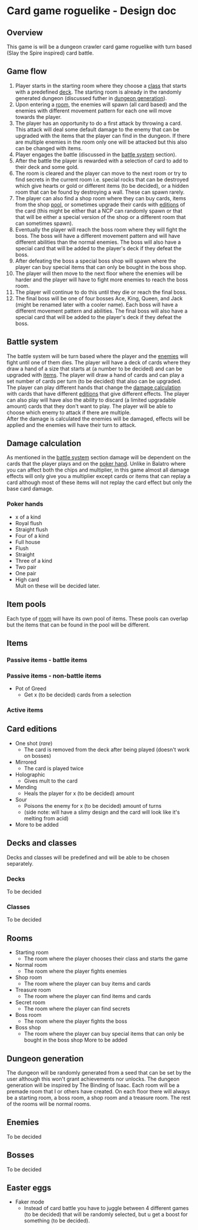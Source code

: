 # Card game roguelike - Design doc

## Overview
This game is will be a dungeon crawler card game roguelike with turn based 
(Slay the Spire inspired) card battle.

## Game flow
1. Player starts in the starting room where they choose a
   [class](#decks-and-classes) that starts
   with a predefined [deck](#decks-and-classes). The starting room is 
   already in the 
   randomly generated dungeon (discussed futher in 
   [dungeon generation](#dungeon-generation)).
2. Upon entering a [room](#rooms), the enemies will spawn (all card based) and 
   the 
   enemies with different movement pattern for each one will move towards 
   the player. 
3. The player has an opportunity to do a first attack by throwing a card. 
   This attack will deal some default damage to the enemy that can be 
   upgraded with the items that the player can find in the dungeon. If there 
   are multiple enemies in the room only one will be attacked but this also 
   can be changed with items.
4. Player engages the battle (discussed in the [battle system](#battle-system) 
   section).
5. After the battle the player is rewarded with a selection of card to add to 
   their deck and some gold.
6. The room is cleared and the player can move to the next room or try to 
   find secrets in the current room i.e. special rocks that can be destroyed 
   which give hearts or gold or different items (to be decided), or a hidden 
   room that can be found by destroying a wall. These can spawn rarely.
7. The player can also find a shop room where they can buy cards, items from 
   the shop [pool](#item-pools), or sometimes upgrade their cards with 
   [editions](#card-editions) of the card (this might be either that a NCP 
   can randomly spawn or that that will be either a special version of the 
   shop or a different room that can sometimes spawn).
8. Eventually the player will reach the boss room where they will fight the 
   boss. The boss will have a different movement pattern and will have 
   different abilities than the normal enemies. The boss will also have a 
   special card that will be added to the player's deck if they defeat the 
   boss.
9. After defeating the boss a special boss shop will spawn where the player 
   can buy special items that can only be bought in the boss shop.
10. The player will then move to the next floor where the enemies will be 
    harder and the player will have to fight more enemies to reach the boss 
    room.
11. The player will continue to do this until they die or reach the final 
    boss.
12. The final boss will be one of four bosses Ace, King, Queen, and Jack 
    (might be renamed later with a cooler name). Each boss will have a 
    different movement pattern and abilities. The final boss will also have 
    a special card that will be added to the player's deck if they defeat 
    the boss.

## Battle system
The battle system will be turn based where the player and the
[enemies](#enemies) will fight until one of them dies. The player will have 
a deck of cards where they draw a hand of a size that starts at (a number to 
be decided) and can be upgraded with [items](#items). The player will draw 
a hand of cards and can play a set number of cards per turn (to be decided) 
that also can be upgraded. The player can play different hands that change 
the [damage calculation](#damage-calculation) with cards that have different 
[editions](#card-editions) that give different effects. The player can also 
play will have also the ability to discard (a limited upgradable amount) 
cards that they don't want to play. The player will be able to choose which 
enemy to attack if there are multiple.<br>
After the damage is calculated the enemies will be damaged, effects will be 
applied and the enemies will have their turn to attack. 

## Damage calculation
As mentioned in the [battle system](#battle-system) section damage will be 
dependent on the cards that the player plays and on the
[poker hand](#poker-hands). Unlike in Balatro where you can affect both the 
chips and multiplier, in this game almost all damage effects will only give 
you a multiplier except cards or items that can replay a card although most 
of these items will not replay the card effect but only the base card damage.

### Poker hands
* x of a kind
* Royal flush
* Straight flush
* Four of a kind
* Full house
* Flush
* Straight
* Three of a kind
* Two pair
* One pair
* High card
<br>Mult on these will be decided later.

## Item pools
Each type of [room](#rooms) will have its own pool of items. These pools can 
overlap but the items that can be found in the pool will be different.

## Items
### Passive items - battle items
### Passive items - non-battle items
* Pot of Greed
  * Get x (to be decided) cards from a selection
### Active items

## Card editions
* One shot (_rare_)
  * The card is removed from the deck after being played (doesn't work on 
    bosses)
* Mirrored
  * The card is played twice
* Holographic
  * Gives mult to the card
* Mending
  * Heals the player for x (to be decided) amount
* Sour
  * Poisons the enemy for x (to be decided) amount of turns
  * (side note: will have a slimy design and the card will look like it's 
    melting from acid)
* More to be added

## Decks and classes
Decks and classes will be predefined and will be able to be chosen separately.
### Decks
To be decided
### Classes
To be decided

## Rooms
* Starting room
  * The room where the player chooses their class and starts the game
* Normal room
  * The room where the player fights enemies
* Shop room
  * The room where the player can buy items and cards
* Treasure room
  * The room where the player can find items and cards
* Secret room
  * The room where the player can find secrets
* Boss room
  * The room where the player fights the boss
* Boss shop
  * The room where the player can buy special items that can only be bought 
    in the boss shop
More to be added

## Dungeon generation
The dungeon will be randomly generated from a seed that can be set by the 
user although this won't grant achievements nor unlocks. The dungeon 
generation will be inspired by The Binding of Isaac. Each room will be a 
premade room that I or others have created. On each floor there will always 
be a starting room, a boss room, a shop room and a treasure room. The rest 
of the rooms will be normal rooms.

## Enemies
To be decided

## Bosses
To be decided

## Easter eggs
* Faker mode
  * Instead of card battle you have to juggle between 4 different games 
    (to be decided) that will be randomly selected, but u get a boost for 
    something (to be decided).
